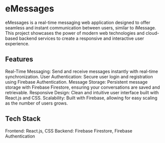 # eMessages
eMessages is a real-time messaging web application designed to offer seamless and instant communication between users, similar to iMessage. This project showcases the power of modern web technologies and cloud-based backend services to create a responsive and interactive user experience.

## Features
Real-Time Messaging: Send and receive messages instantly with real-time synchronization.
User Authentication: Secure user login and registration using Firebase Authentication.
Message Storage: Persistent message storage with Firebase Firestore, ensuring your conversations are saved and retrievable.
Responsive Design: Clean and intuitive user interface built with React.js and CSS.
Scalability: Built with Firebase, allowing for easy scaling as the number of users grows.

## Tech Stack
Frontend: React.js, CSS
Backend: Firebase Firestore, Firebase Authentication
